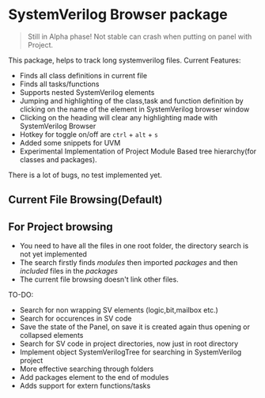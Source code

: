 # SystemVerilog Browser package

> Still in Alpha phase! Not stable can crash when putting on panel with Project.

This package, helps to track long systemverilog files. Current Features:
* Finds all class definitions in current file
* Finds all tasks/functions
* Supports nested SystemVerilog elements
* Jumping and highlighting of the class,task and function definition by clicking on the name of the element in SystemVerilog browser window
* Clicking on the heading will clear any highlighting made with SystemVerilog Browser
* Hotkey for toggle on/off are `ctrl` + `alt` + `s`
* Added some snippets for UVM
* Experimental Implementation of Project Module Based tree hierarchy(for classes and packages).

There is a lot of bugs, no test implemented yet.

## Current File Browsing(Default)


## For Project browsing
* You need to have all the files in one root folder, the directory search is not yet implemented
* The search firstly finds *modules* then imported *packages* and then *included* files in the *packages*
* The current file browsing doesn't link other files.

TO-DO:
* Search for non wrapping SV elements (logic,bit,mailbox etc.)
* Search for occurences in SV code
* Save the state of the Panel, on save it is created again thus opening or collapsed elements
* Search for SV code in project directories, now just in root directory
* Implement object SystemVerilogTree for searching in SystemVerilog project
* More effective searching through folders
* Add packages element to the end of modules
* Adds support for extern functions/tasks
